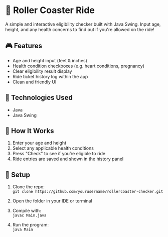 # 🎢 Roller Coaster Ride

A simple and interactive eligibility checker built with Java Swing. Input age, height, and any health concerns to find out if you're allowed on the ride!

## 🎮 Features
- Age and height input (feet & inches)
- Health condition checkboxes (e.g. heart conditions, pregnancy)
- Clear eligibility result display
- Ride ticket history log within the app
- Clean and friendly UI

## 🚀 Technologies Used
- Java
- Java Swing

## 🧠 How It Works
1. Enter your age and height  
2. Select any applicable health conditions  
3. Press "Check" to see if you’re eligible to ride  
4. Ride entries are saved and shown in the history panel

## 📂 Setup
1. Clone the repo:  
   `git clone https://github.com/yourusername/rollercoaster-checker.git`

2. Open the folder in your IDE or terminal

3. Compile with:  
   `javac Main.java`

4. Run the program:  
   `java Main`
